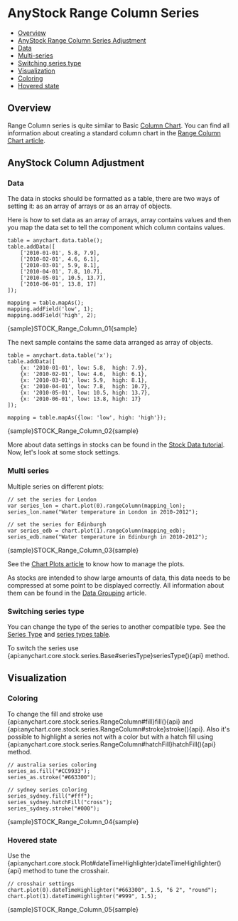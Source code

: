 # AnyStock Range Column Series

* [Overview](#overview)
* [AnyStock Range Column Series Adjustment](#anystock_range_column_series_adjustment)
 * [Data](#data)
 * [Multi-series](#multi_series)  
 * [Switching series type](#switching_series_type)
* [Visualization](#visualization)
 * [Coloring](#coloring)
 * [Hovered state](#hovered_state)

## Overview

Range Column series is quite similar to Basic [Column Chart](Column). You can find all information about creating a standard column chart in the [Range Column Chart article](../../Basic_Charts/Range_Column_Chart).

## AnyStock Column Adjustment

### Data

The data in stocks should be formatted as a table, there are two ways of setting it: as an array of arrays or as an array of objects. 

Here is how to set data as an array of arrays, array contains values and then you map the data set to tell the component which column contains values.

```
table = anychart.data.table();
table.addData([
	['2010-01-01', 5.8, 7.9],
	['2010-02-01', 4.6, 6.1],
	['2010-03-01', 5.9, 8.1],
	['2010-04-01', 7.8, 10.7],
	['2010-05-01', 10.5, 13.7],
	['2010-06-01', 13.8, 17]
]);

mapping = table.mapAs();
mapping.addField('low', 1);
mapping.addField('high', 2);
```

{sample}STOCK\_Range\_Column\_01{sample}

The next sample contains the same data arranged as array of objects.

```
table = anychart.data.table('x');
table.addData([
	{x: '2010-01-01', low: 5.8,  high: 7.9},
	{x: '2010-02-01', low: 4.6,  high: 6.1},
	{x: '2010-03-01', low: 5.9,  high: 8.1},
	{x: '2010-04-01', low: 7.8,  high: 10.7},
	{x: '2010-05-01', low: 10.5, high: 13.7},
	{x: '2010-06-01', low: 13.8, high: 17}
]);

mapping = table.mapAs({low: 'low', high: 'high'});
```

{sample}STOCK\_Range\_Column\_02{sample}

More about data settings in stocks can be found in the [Stock Data tutorial](../Data). Now, let's look at some stock settings.

### Multi series

Multiple series on different plots:

```
// set the series for London
var series_lon = chart.plot(0).rangeColumn(mapping_lon);
series_lon.name("Water temperature in London in 2010-2012");

// set the series for Edinburgh
var series_edb = chart.plot(1).rangeColumn(mapping_edb);
series_edb.name("Water temperature in Edinburgh in 2010-2012");
```

{sample}STOCK\_Range\_Column\_03{sample}

See the [Chart Plots article](../Chart_Plots) to know how to manage the plots.

As stocks are intended to show large amounts of data, this data needs to be compressed at some point to be displayed correctly. All information about them can be found in the [Data Grouping](../Data_Grouping) article.

### Switching series type

You can change the type of the series to another compatible type. See the [Series Type](Series_Type) and [series types table](Supported_Series#list_of_supported_series).

To switch the series use {api:anychart.core.stock.series.Base#seriesType}seriesType(){api} method.

## Visualization

### Coloring

To change the fill and stroke use {api:anychart.core.stock.series.RangeColumn#fill}fill(){api} and {api:anychart.core.stock.series.RangeColumn#stroke}stroke(){api}. Also it's possible to highlight a series not with a color but with a hatch fill using {api:anychart.core.stock.series.RangeColumn#hatchFill}hatchFill(){api} method. 

```
// australia series coloring
series_as.fill("#CC9933");
series_as.stroke("#663300");

// sydney series coloring
series_sydney.fill("#fff");
series_sydney.hatchFill("cross");
series_sydney.stroke("#000");
```

{sample}STOCK\_Range\_Column\_04{sample}

### Hovered state

Use the {api:anychart.core.stock.Plot#dateTimeHighlighter}dateTimeHighlighter(){api} method to tune the crosshair.

```
// crosshair settings
chart.plot(0).dateTimeHighlighter("#663300", 1.5, "6 2", "round");
chart.plot(1).dateTimeHighlighter("#999", 1.5);
```

{sample}STOCK\_Range\_Column\_05{sample}